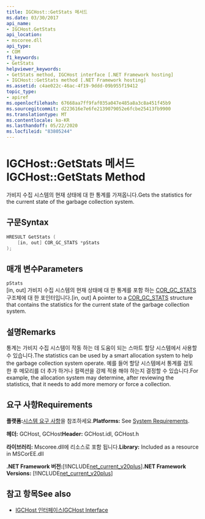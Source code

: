 ```yaml
---
title: IGCHost::GetStats 메서드
ms.date: 03/30/2017
api_name:
- IGCHost.GetStats
api_location:
- mscoree.dll
api_type:
- COM
f1_keywords:
- GetStats
helpviewer_keywords:
- GetStats method, IGCHost interface [.NET Framework hosting]
- IGCHost::GetStats method [.NET Framework hosting]
ms.assetid: c4ae022c-46ac-4f19-9ddd-09b955f19412
topic_type:
- apiref
ms.openlocfilehash: 67668aa7ff9faf035a047e485a8a3c8a451f45b9
ms.sourcegitcommit: d223616e7e6fe2139079052e6fcbe25413fb9900
ms.translationtype: MT
ms.contentlocale: ko-KR
ms.lasthandoff: 05/22/2020
ms.locfileid: "83805244"
---
```

# <a name="igchostgetstats-method"></a><span data-ttu-id="6df15-102">IGCHost::GetStats 메서드</span><span class="sxs-lookup"><span data-stu-id="6df15-102">IGCHost::GetStats Method</span></span>
<span data-ttu-id="6df15-103">가비지 수집 시스템의 현재 상태에 대 한 통계를 가져옵니다.</span><span class="sxs-lookup"><span data-stu-id="6df15-103">Gets the statistics for the current state of the garbage collection system.</span></span>  
  
## <a name="syntax"></a><span data-ttu-id="6df15-104">구문</span><span class="sxs-lookup"><span data-stu-id="6df15-104">Syntax</span></span>  
  
```cpp  
HRESULT GetStats (  
    [in, out] COR_GC_STATS *pStats  
);  
```  
  
## <a name="parameters"></a><span data-ttu-id="6df15-105">매개 변수</span><span class="sxs-lookup"><span data-stu-id="6df15-105">Parameters</span></span>  
 `pStats`  
 <span data-ttu-id="6df15-106">[in, out] 가비지 수집 시스템의 현재 상태에 대 한 통계를 포함 하는 [COR_GC_STATS](cor-gc-stats-structure.md) 구조체에 대 한 포인터입니다.</span><span class="sxs-lookup"><span data-stu-id="6df15-106">[in, out] A pointer to a [COR_GC_STATS](cor-gc-stats-structure.md) structure that contains the statistics for the current state of the garbage collection system.</span></span>  
  
## <a name="remarks"></a><span data-ttu-id="6df15-107">설명</span><span class="sxs-lookup"><span data-stu-id="6df15-107">Remarks</span></span>  
 <span data-ttu-id="6df15-108">통계는 가비지 수집 시스템이 작동 하는 데 도움이 되는 스마트 할당 시스템에서 사용할 수 있습니다.</span><span class="sxs-lookup"><span data-stu-id="6df15-108">The statistics can be used by a smart allocation system to help the garbage collection system operate.</span></span> <span data-ttu-id="6df15-109">예를 들어 할당 시스템에서 통계를 검토 한 후 메모리를 더 추가 하거나 컬렉션을 강제 적용 해야 하는지 결정할 수 있습니다.</span><span class="sxs-lookup"><span data-stu-id="6df15-109">For example, the allocation system may determine, after reviewing the statistics, that it needs to add more memory or force a collection.</span></span>  
  
## <a name="requirements"></a><span data-ttu-id="6df15-110">요구 사항</span><span class="sxs-lookup"><span data-stu-id="6df15-110">Requirements</span></span>  
 <span data-ttu-id="6df15-111">**플랫폼:**[시스템 요구 사항](../../get-started/system-requirements.md)을 참조하세요.</span><span class="sxs-lookup"><span data-stu-id="6df15-111">**Platforms:** See [System Requirements](../../get-started/system-requirements.md).</span></span>  
  
 <span data-ttu-id="6df15-112">**헤더:** GCHost, GCHost</span><span class="sxs-lookup"><span data-stu-id="6df15-112">**Header:** GCHost.idl, GCHost.h</span></span>  
  
 <span data-ttu-id="6df15-113">**라이브러리:** Mscoree.dll에 리소스로 포함 됩니다.</span><span class="sxs-lookup"><span data-stu-id="6df15-113">**Library:** Included as a resource in MSCorEE.dll</span></span>  
  
 <span data-ttu-id="6df15-114">**.NET Framework 버전:**[!INCLUDE[net_current_v20plus](../../../../includes/net-current-v20plus-md.md)]</span><span class="sxs-lookup"><span data-stu-id="6df15-114">**.NET Framework Versions:** [!INCLUDE[net_current_v20plus](../../../../includes/net-current-v20plus-md.md)]</span></span>  
  
## <a name="see-also"></a><span data-ttu-id="6df15-115">참고 항목</span><span class="sxs-lookup"><span data-stu-id="6df15-115">See also</span></span>

- [<span data-ttu-id="6df15-116">IGCHost 인터페이스</span><span class="sxs-lookup"><span data-stu-id="6df15-116">IGCHost Interface</span></span>](igchost-interface.md)
